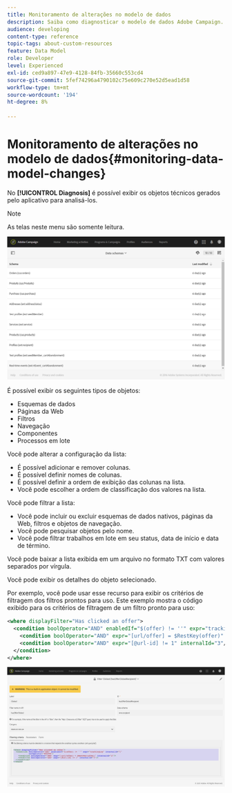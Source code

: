 ```yaml
---
title: Monitoramento de alterações no modelo de dados
description: Saiba como diagnosticar o modelo de dados Adobe Campaign.
audience: developing
content-type: reference
topic-tags: about-custom-resources
feature: Data Model
role: Developer
level: Experienced
exl-id: ced9a897-47e9-4128-84fb-35660c553cd4
source-git-commit: 5fef74296a4790102c75e609c270e52d5ead1d58
workflow-type: tm+mt
source-wordcount: '194'
ht-degree: 8%

---
```


# Monitoramento de alterações no modelo de dados{#monitoring-data-model-changes}

No **[!UICONTROL Diagnosis]** é possível exibir os objetos técnicos gerados pelo aplicativo para analisá-los.

>[!NOTE]
>
>As telas neste menu são somente leitura.

![](assets/diagnostic.png)

É possível exibir os seguintes tipos de objetos:

* Esquemas de dados
* Páginas da Web
* Filtros
* Navegação
* Componentes
* Processos em lote

Você pode alterar a configuração da lista:

* É possível adicionar e remover colunas.
* É possível definir nomes de colunas.
* É possível definir a ordem de exibição das colunas na lista.
* Você pode escolher a ordem de classificação dos valores na lista.

Você pode filtrar a lista:

* Você pode incluir ou excluir esquemas de dados nativos, páginas da Web, filtros e objetos de navegação.
* Você pode pesquisar objetos pelo nome.
* Você pode filtrar trabalhos em lote em seu status, data de início e data de término.

Você pode baixar a lista exibida em um arquivo no formato TXT com valores separados por vírgula.

Você pode exibir os detalhes do objeto selecionado.

Por exemplo, você pode usar esse recurso para exibir os critérios de filtragem dos filtros prontos para uso. Este exemplo mostra o código exibido para os critérios de filtragem de um filtro pronto para uso:

```xml
<where displayFilter="Has clicked an offer">
  <condition boolOperator="AND" enabledIf="$(offer) != ''" expr="trackingLog" internalId="1" setOperator="EXISTS">
    <condition boolOperator="AND" expr="[url/offer] = $RestKey(offer)" internalId="2"/>
    <condition boolOperator="AND" expr="[@url-id] != 1" internalId="3"/>
  </condition>
</where>
```

![](assets/diagnosis_filter_criteria.png)
